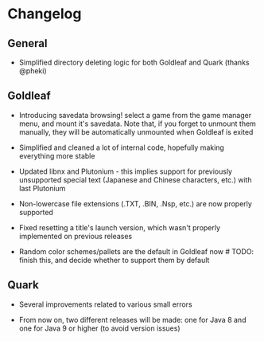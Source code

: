 # Changelog

## General

- Simplified directory deleting logic for both Goldleaf and Quark (thanks @pheki)

## Goldleaf

- Introducing savedata browsing! select a game from the game manager menu, and mount it's savedata. Note that, if you forget to unmount them manually, they will be automatically unmounted when Goldleaf is exited

- Simplified and cleaned a lot of internal code, hopefully making everything more stable

- Updated libnx and Plutonium - this implies support for previously unsupported special text (Japanese and Chinese characters, etc.) with last Plutonium

- Non-lowercase file extensions (.TXT, .BIN, .Nsp, etc.) are now properly supported

- Fixed resetting a title's launch version, which wasn't properly implemented on previous releases

- Random color schemes/pallets are the default in Goldleaf now # TODO: finish this, and decide whether to support them by default

## Quark

- Several improvements related to various small errors

- From now on, two different releases will be made: one for Java 8 and one for Java 9 or higher (to avoid version issues)